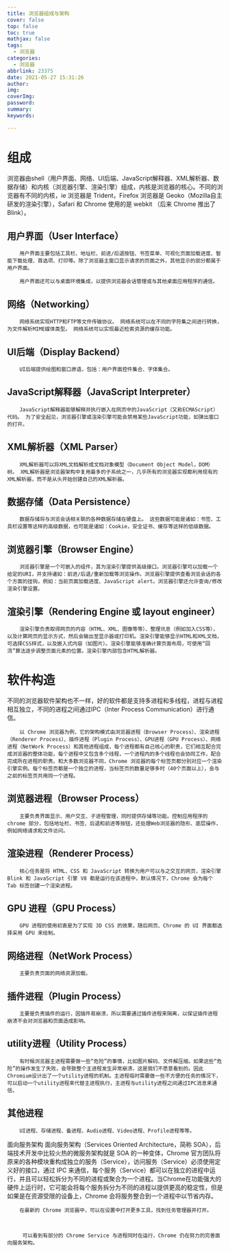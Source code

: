 ```yaml
---
title: 浏览器组成与架构
cover: false
top: false
toc: true
mathjax: false
tags:
  - 浏览器
categories:
  - 浏览器
abbrlink: 23375
date: 2021-05-27 15:31:26
author:
img:
coverImg:
password:
summary:
keywords:

---
```


# 组成

​        浏览器由shell（用户界面、网络、UI后端、JavaScript解释器、XML解析器、数据存储）和内核（浏览器引擎、渲染引擎）组成，内核是浏览器的核心。不同的浏览器有不同的内核，ie 浏览器是 Trident，Firefox 浏览器是 Geoko（Mozilla自主研发的渲染引擎），Safari 和 Chrome 使用的是 webkit （后来 Chrome 推出了 Blink）。

## 用户界面（User Interface）

        用户界面主要包括工具栏、地址栏、前进/后退按钮、书签菜单、可视化页面加载进度、智能下载处理、首选项、打印等。除了浏览器主窗口显示请求的页面之外，其他显示的部分都属于用户界面。
    
        用户界面还可以与桌面环境集成，以提供浏览器会话管理或与其他桌面应用程序的通信。

## 网络（Networking）

        网络系统实现HTTP和FTP等文件传输协议。 网络系统可以在不同的字符集之间进行转换，为文件解析MIME媒体类型。 网络系统可以实现最近检索资源的缓存功能。

## UI后端（Display Backend）

        UI后端提供绘图和窗口原语，包括：用户界面控件集合、字体集合。

## JavaScript解释器（JavaScript Interpreter）

        JavaScript解释器能够解释并执行嵌入在网页中的JavaScript（又称ECMAScript）代码。 为了安全起见，浏览器引擎或渲染引擎可能会禁用某些JavaScript功能，如弹出窗口的打开。

## XML解析器（XML Parser）

        XML解析器可以将XML文档解析成文档对象模型（Document Object Model，DOM）树。 XML解析器是浏览器架构中复用最多的子系统之一，几乎所有的浏览器实现都利用现有的XML解析器，而不是从头开始创建自己的XML解析器。

## 数据存储（Data Persistence）

        数据存储将与浏览会话相关联的各种数据存储在硬盘上。 这些数据可能是诸如：书签、工具栏设置等这样的高级数据，也可能是诸如：Cookie，安全证书、缓存等这样的低级数据。

## 浏览器引擎（Browser Engine）

        浏览器引擎是一个可嵌入的组件，其为渲染引擎提供高级接口。浏览器引擎可以加载一个给定的URI，并支持诸如：前进/后退/重新加载等浏览操作。浏览器引擎提供查看浏览会话的各个方面的挂钩，例如：当前页面加载进度、JavaScript alert。浏览器引擎还允许查询/修改渲染引擎设置。

## 渲染引擎（Rendering Engine 或 layout engineer）

        渲染引擎负责取得网页的内容（HTML、XML、图像等等）、整理讯息（例如加入CSS等），以及计算网页的显示方式，然后会输出至显示器或打印机。渲染引擎能够显示HTML和XML文档，可选择CSS样式，以及嵌入式内容（如图片）。渲染引擎能够准确计算页面布局，可使用“回流”算法逐步调整页面元素的位置。渲染引擎内部包含HTML解析器。

# 软件构造

​        不同的浏览器软件架构也不一样，好的软件都是支持多进程和多线程，进程与进程相互独立，不同的进程之间通过IPC（Inter Process Communication）进行通信。

        以 Chrome 浏览器为例，它的架构模式由浏览器进程（Browser Process）、渲染进程（Renderer Process）、插件进程（Plugin Process）、GPU进程（GPU Process）、网络进程（NetWork Process）和其他进程组成，每个进程都有自己核心的职责，它们相互配合完成浏览器的整体功能，每个进程中又包含多个线程，一个进程内的多个线程也会协同工作，配合完成所在进程的职责。和大多数浏览器不同，Chrome 浏览器的每个标签页都分别对应一个渲染引擎实例。每个标签页都是一个独立的进程，当标签页的数量足够多时（40个页面以上），会与之前的标签页共用同一个进程。

## 浏览器进程（Browser Process）

        主要负责界面显示、用户交互、子进程管理，同时提供存储等功能。控制应用程序的 chrome 部分，包括地址栏、书签、后退和前进等按钮，还处理Web浏览器的隐形、底层操作，例如网络请求和文件访问。 

## 渲染进程（Renderer Process）

        核心任务是将 HTML、CSS 和 JavaScript 转换为用户可以与之交互的网页，渲染引擎 Blink 和 JavaScript 引擎 V8 都是运行在该进程中，默认情况下，Chrome 会为每个 Tab 标签创建一个渲染进程。

## GPU 进程（GPU Process）

        GPU 进程的使用初衷是为了实现 3D CSS 的效果，随后网页、Chrome 的 UI 界面都选择采用 GPU 来绘制。

## 网络进程（NetWork Process）

        主要负责页面的网络资源加载。

## 插件进程（Plugin Process）

        主要是负责插件的运行，因插件易崩溃，所以需要通过插件进程来隔离，以保证插件进程崩溃不会对浏览器和页面造成影响。

## utility进程（Utility Process）

        有时候浏览器主进程需要做一些“危险”的事情，比如图片解码、文件解压缩。如果这些“危险”的操作发生了失败，会导致整个主进程发生异常崩溃，这是我们不愿意看到的。因此Chromium设计出了一个utility进程的机制。主进程临时需要做一些不方便的任务的情况下，可以启动一个utility进程来代替主进程执行，主进程与utility进程之间通过IPC消息来通信。

## 其他进程

        UI进程、存储进程、备进程、Audio进程、Video进程、Profile进程等等。

面向服务架构
        面向服务架构（Services Oriented Architecture，简称 SOA），后端技术开发中比较火热的微服务架构就是 SOA 的一种变体，Chrome 官方团队将原来的各种模块重构成独立的服务（Service），访问服务（Service）必须使用定义好的接口，通过 IPC 来通信，每个服务（Service）都可以在独立的进程中运行，并且可以轻松拆分为不同的进程或聚合为一个进程。当Chrome在功能强大的硬件上运行时，它可能会将每个服务拆分为不同的进程以提供更高的稳定性，但是如果是在资源受限的设备上，Chrome 会将服务整合到一个进程中以节省内存。

        在最新的 Chrome 浏览器中，可以在设置中打开更多工具，找到任务管理器并打开。



         可以看到有部分的 Chrome Service 与进程同时在运行，Chrome 仍在努力的完善面向服务架构。

